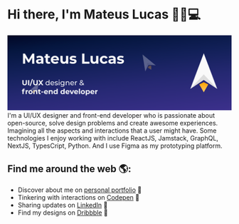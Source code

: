 # Hi there, I'm Mateus Lucas 👋🚀💻

<img src="https://raw.githubusercontent.com/MateuxLucax/MateuxLucax/master/cover.png" alt="banner that says Mateus Lucas - UI/UX designer and front-end developer">
I'm a UI/UX designer and front-end developer who is passionate about open-source, solve design problems and create awesome experiences. Imagining all the aspects and interactions that a user might have. Some technologies I enjoy working with include ReactJS, Jamstack, GraphQL, NextJS, TypesCript, Python. And I use Figma as my prototyping platform.

## Find me around the web 🌎:
- Discover about me on <a href="https://mateux.dev">personal portfolio</a> 🚀
- Tinkering with interactions on <a href="https://codepen.io/MateuxLucax"> Codepen</a> 🏓
- Sharing updates on <a href="https://www.linkedin.com/in/mateusbrandt/">LinkedIn</a> 💼
- Find my designs on <a href="https://dribbble.com/MateuxLucax">Dribbble</a> 🎨
<!--
## Some facts 🤖:
- 🔭 I’m currently working on TypeScript
- 🌱 I’m currently learning NextJS
- 👯 I’m looking to collaborate on NextJS projects
- 🤔 I’m looking for help with TypeORM
- 💬 Ask me about CSS
- ⚡ Fun fact: I hate PHP 
-->
